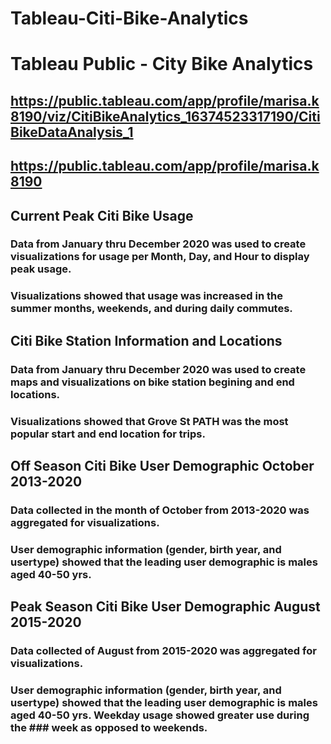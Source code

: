 # Tableau-Citi-Bike-Analytics

# Tableau Public - City Bike Analytics
## https://public.tableau.com/app/profile/marisa.k8190/viz/CitiBikeAnalytics_16374523317190/CitiBikeDataAnalysis_1
## https://public.tableau.com/app/profile/marisa.k8190

## Current Peak Citi Bike Usage
### Data from January thru December 2020 was used to create visualizations for usage per Month, Day, and Hour to display peak usage.
### Visualizations showed that usage was increased in the summer months, weekends, and during daily commutes.

## Citi Bike Station Information and Locations 
### Data from January thru December 2020 was used to create maps and visualizations on bike station begining and end locations.
### Visualizations showed that Grove St PATH was the most popular start and end location for trips.

## Off Season Citi Bike User Demographic October 2013-2020
### Data collected in the month of October from 2013-2020 was aggregated for visualizations.
### User demographic information (gender, birth year, and usertype) showed that the leading user demographic is males aged 40-50 yrs.

## Peak Season Citi Bike User Demographic August 2015-2020
### Data collected of August from 2015-2020 was aggregated for visualizations.
### User demographic information (gender, birth year, and usertype) showed that the leading user demographic is males aged 40-50 yrs.  Weekday usage showed greater use during the ### week as opposed to weekends.   
